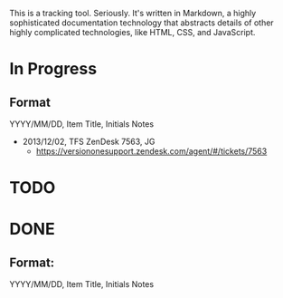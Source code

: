 This is a tracking tool. Seriously. It's written in Markdown, a highly sophisticated documentation technology that abstracts details of other highly complicated technologies, like HTML, CSS, and JavaScript.

# In Progress

## Format

YYYY/MM/DD, Item Title, Initials
Notes


* 2013/12/02, TFS ZenDesk 7563, JG
  * https://versiononesupport.zendesk.com/agent/#/tickets/7563



# TODO


# DONE

## Format: 

YYYY/MM/DD, Item Title, Initials
Notes


